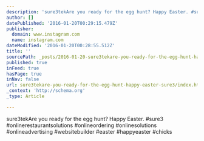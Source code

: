 ```yaml
---
description: 'sure3tekAre you ready for the egg hunt? Happy Easter. #sure3 #onlinerestaurantsolutions #onlineordering #onlinesolutions #onlineadvertising #websitebuilder #eas'
author: []
datePublished: '2016-01-20T00:29:15.479Z'
publisher:
  domain: www.instagram.com
  name: instagram.com
dateModified: '2016-01-20T00:28:55.512Z'
title: ''
sourcePath: _posts/2016-01-20-sure3tekare-you-ready-for-the-egg-hunt-happy-easter-sure3.md
published: true
inFeed: true
hasPage: true
inNav: false
url: sure3tekare-you-ready-for-the-egg-hunt-happy-easter-sure3/index.html
_context: 'http://schema.org'
_type: Article

---
```

sure3tekAre you ready for the egg hunt? Happy Easter. \#sure3 \#onlinerestaurantsolutions \#onlineordering \#onlinesolutions \#onlineadvertising \#websitebuilder \#easter \#happyeaster \#chicks
